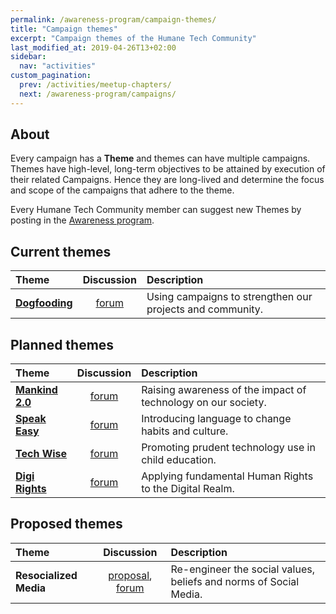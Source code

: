```yaml
---
permalink: /awareness-program/campaign-themes/
title: "Campaign themes"
excerpt: "Campaign themes of the Humane Tech Community"
last_modified_at: 2019-04-26T13+02:00
sidebar:
  nav: "activities"
custom_pagination:
  prev: /activities/meetup-chapters/
  next: /awareness-program/campaigns/
---
```


## About

Every campaign has a **Theme** and themes can have multiple campaigns. Themes have high-level, long-term objectives to be attained by execution of their related Campaigns. Hence they are long-lived and determine the focus and scope of the campaigns that adhere to the theme.

Every Humane Tech Community member can suggest new Themes by posting in the [Awareness program](https://community.humanetech.com/c/awareness-program).

## Current themes

| Theme | Discussion | Description |
| :--- | :---: | :--- |
| [**Dogfooding**](/awareness-program/campaign-themes/dogfooding/) | [forum](https://community.humanetech.com/t/2825) | Using campaigns to strengthen our projects and community. |

## Planned themes

| Theme | Discussion | Description |
| :--- | :---: | :--- |
| [**Mankind 2.0**](/awareness-program/campaign-themes/mankind-2.0/) |[forum](https://community.humanetech.com/t/2785) | Raising awareness of the impact of technology on our society. |
| [**Speak Easy**](/awareness-program/campaign-themes/speak-easy/) | [forum](https://community.humanetech.com/t/2786) | Introducing language to change habits and culture. |
| [**Tech Wise**](/awareness-program/campaign-themes/tech-wise/) | [forum](https://community.humanetech.com/t/2772) | Promoting prudent technology use in child education. |
| [**Digi Rights**](/awareness-program/campaign-themes/digi-rights) | [forum](https://community.humanetech.com/t/492) | Applying fundamental Human Rights to the Digital Realm. |

## Proposed themes

| Theme | Discussion | Description |
| :--- | :---: | :--- |
| **Resocialized Media** | [proposal](https://github.com/humanetech-community/humanetech-community-awareness/issues/61), [forum](https://community.humanetech.com/t/3009) | Re-engineer the social values, beliefs and norms of Social Media. |

